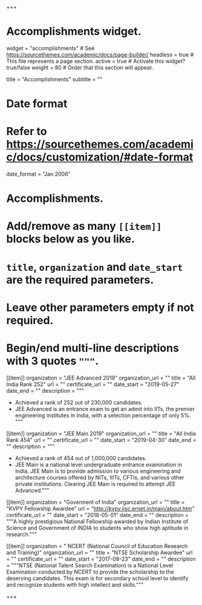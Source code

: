 +++
# Accomplishments widget.
widget = "accomplishments"  # See https://sourcethemes.com/academic/docs/page-builder/
headless = true  # This file represents a page section.
active = true  # Activate this widget? true/false
weight = 80  # Order that this section will appear.

title = "Accomplish&shy;ments"
subtitle = ""

# Date format
#   Refer to https://sourcethemes.com/academic/docs/customization/#date-format
date_format = "Jan 2006"

# Accomplishments.
#   Add/remove as many `[[item]]` blocks below as you like.
#   `title`, `organization` and `date_start` are the required parameters.
#   Leave other parameters empty if not required.
#   Begin/end multi-line descriptions with 3 quotes `"""`.

[[item]]
  organization = "JEE Advanced 2019"
  organization_url = ""
  title = "All India Rank 252"
  url = ""
  certificate_url = ""
  date_start = "2019-05-27"
  date_end = ""
  description = """
* Achieved a rank of 252 out of 230,000 candidates.
* JEE Advanced is an entrance exam to get an admit into IITs, the premier engineering institutes in India, with a selection percentage of only 5%. 
"""

[[item]]
  organization = "JEE Main 2019"
  organization_url = ""
  title = "All India Rank 454"
  url = ""
  certificate_url = ""
  date_start = "2019-04-30"
  date_end = ""
  description = """
* Achieved a rank of 454 out of 1,000,000 candidates.
* JEE Main is a national level undergraduate entrance examination in India. JEE Main is to provide admission to various engineering and architecture courses offered by NITs, IIITs, CFTIs, and various other private institutions. Clearing JEE Main is required to attempt JEE Advanced."""

[[item]]
  organization = "Goverment of India"
  organization_url = ""
  title = "KVPY Fellowship Awardee"
  url = "http://kvpy.iisc.ernet.in/main/about.htm"
  certificate_url = ""
  date_start = "2018-05-01"
  date_end = ""
  description = """A highly prestigious National Fellowship awarded by Indian Institute of
Science and Government of INDIA to students who show high aptitude in research."""
  
[[item]]
  organization = " NCERT (National Council of Education Research and Training)"
  organization_url = ""
  title = "NTSE Scholarship Awardee"
  url = ""
  certificate_url = ""
  date_start = "2017-08-23"
  date_end = ""
  description = """NTSE (National Talent Search Examination) is a National Level Examination conducted by NCERT to provide the scholarship to the deserving candidates. This exam is for secondary school level to identify and recognize students with high intellect and skills."""

+++
